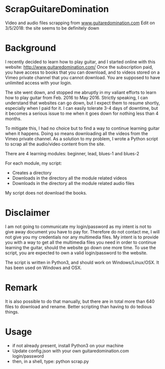 # ScrapGuitareDomination
Video and audio files scrapping from www.guitaredomination.com
Edit on 3/5/2018: the site seems to be definitely down

# Background

I recently decided to learn how to play guitar, and I started online with this website: http://www.guitaredomination.com/
Once the subscription paid, you have access to books that you can download, and to videos stored on a Vimeo private channel that you cannot download.
You are supposed to have unlimited access with your login.

The site went down, and stopped me abruptly in my valiant efforts to learn how to play guitar from Feb. 2016 to May 2016.
Strictly speaking, I can understand that websites can go down, but I expect them to resume shortly, especially when I paid for it. I can easily tolerate 3-4 days of downtime, but it becomes a serious issue to me when it goes down for nothing less than 4 months. 

To mitigate this, I had no choice but to find a way to continue learning guitar when it happens. Doing so means downloading all the videos from the Vimeo private channel. As a solution to my problem, I wrote a Python script to scrap all the audio/video content from the site.

There are 4 learning modules: beginner, lead, blues-1 and blues-2

For each module, my script:
- Creates a directory
- Downloads in the directory all the module related videos
- Downloads in the directory all the module related audio files

My script does not download the books.

# Disclaimer

I am not going to communicate my login/password as my intent is not to give away document you have to pay for. Therefore do not contact me, I will not give you my credentials nor any multimedia files.
My intent is to provide you with a way to get all the multimedia files you need in order to continue learning the guitar, should the website go down one more time. To use the script, you are expected to own a valid login/password to the website.

The script is written in Python3, and should work on Windows/Linux/OSX. It has been used on Windows and OSX.

# Remark

It is also possible to do that manually, but there are in total more than 640 files to download and rename. Better scripting than having to do tedious things.

# Usage
- if not already present, install Python3 on your machine
- Update config.json with your own guitaredomination.com login/password
- then, in a shell, type: python scrap.py

